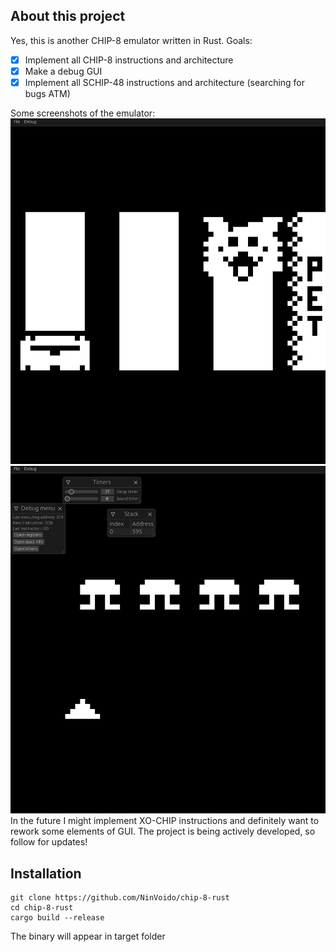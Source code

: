 ## About this project
Yes, this is another CHIP-8 emulator written in Rust. Goals:
- [x] Implement all CHIP-8 instructions  and architecture
- [x] Make a debug GUI
- [x] Implement all SCHIP-48 instructions and architecture (searching for bugs ATM)

Some screenshots of the emulator:
![ ](images/emu2.png  "Working emulator")
![ ](images/emu1.png  "Debug GUI")
In the future I might implement XO-CHIP instructions and definitely want to rework some elements of GUI. The project is being actively developed, so follow for updates!
## Installation
```
git clone https://github.com/NinVoido/chip-8-rust
cd chip-8-rust
cargo build --release
```
The binary will appear in target folder
